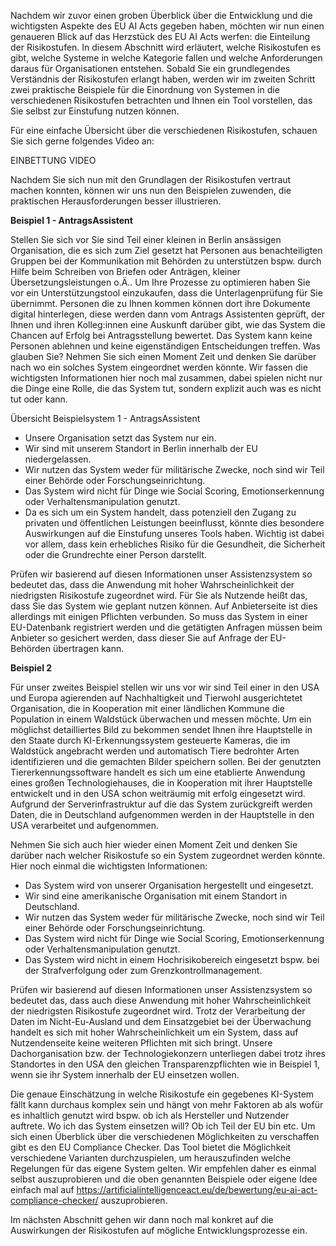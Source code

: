 

Nachdem wir zuvor einen groben Überblick über die Entwicklung und die wichtigsten Aspekte des EU AI Acts gegeben haben, möchten wir nun einen genaueren Blick auf das Herzstück des EU AI Acts werfen: die Einteilung der Risikostufen. In diesem Abschnitt wird erläutert, welche Risikostufen es gibt, welche Systeme in welche Kategorie fallen und welche Anforderungen daraus für Organisationen entstehen. Sobald Sie ein grundlegendes Verständnis der Risikostufen erlangt haben, werden wir im zweiten Schritt zwei praktische Beispiele für die Einordnung von Systemen in die verschiedenen Risikostufen betrachten und Ihnen ein Tool vorstellen, das Sie selbst zur Einstufung nutzen können.

Für eine einfache Übersicht über die verschiedenen Risikostufen, schauen Sie sich gerne folgendes Video an:

EINBETTUNG VIDEO


Nachdem Sie sich nun mit den Grundlagen der Risikostufen vertraut machen konnten, können wir uns nun den Beispielen zuwenden, die praktischen Herausforderungen besser illustrieren.

**Beispiel 1 - AntragsAssistent**

Stellen Sie sich vor Sie sind Teil einer kleinen in Berlin ansässigen Organisation, die es sich zum Ziel gesetzt hat Personen aus benachteiligten Gruppen bei der Kommunikation mit Behörden zu unterstützen bspw. durch Hilfe beim Schreiben von Briefen oder Anträgen, kleiner Übersetzungsleistungen o.Ä.. Um Ihre Prozesse zu optimieren haben Sie vor ein Unterstützungstool einzukaufen, dass die Unterlagenprüfung für Sie übernimmt. Personen die zu Ihnen kommen können dort ihre Dokumente digital hinterlegen, diese werden dann vom Antrags Assistenten geprüft, der Ihnen und ihren Kolleg:innen eine Auskunft darüber gibt, wie das System die Chancen auf Erfolg bei Antragsstellung bewertet. Das System kann keine Personen ablehnen und keine eigenständigen Entscheidungen treffen. Was glauben Sie? Nehmen Sie sich einen Moment Zeit und denken Sie darüber nach wo ein solches System eingeordnet werden könnte. Wir fassen die wichtigsten Informationen hier noch mal zusammen, dabei spielen nicht nur die Dinge eine Rolle, die das System tut, sondern explizit auch was es nicht tut oder kann.

Übersicht Beispielsystem 1 - AntragsAssistent

- Unsere Organisation setzt das System nur ein.
- Wir sind mit unserem Standort in Berlin innerhalb der EU niedergelassen.
- Wir nutzen das System weder für militärische Zwecke, noch sind wir Teil einer Behörde oder Forschungseinrichtung.
- Das System wird nicht für Dinge wie Social Scoring, Emotionserkennung oder Verhaltensmanipulation genutzt.
- Da es sich um ein System handelt, dass potenziell den Zugang zu privaten und öffentlichen Leistungen beeinflusst, könnte dies besondere Auswirkungen auf die Einstufung unseres Tools haben. Wichtig ist dabei vor allem, dass kein erhebliches Risiko für die Gesundheit, die Sicherheit oder die Grundrechte einer Person darstellt.

Prüfen wir basierend auf diesen Informationen unser Assistenzsystem so bedeutet das, dass die Anwendung mit hoher Wahrscheinlichkeit der niedrigsten Risikostufe zugeordnet wird. Für Sie als Nutzende heißt das, dass Sie das System wie geplant nutzen können. Auf Anbieterseite ist dies allerdings mit einigen Pflichten verbunden. So muss das System in einer EU-Datenbank registriert werden und die getätigten Anfragen müssen beim Anbieter so gesichert werden, dass dieser Sie auf Anfrage der EU-Behörden übertragen kann.


**Beispiel 2**

Für unser zweites Beispiel stellen wir uns vor wir sind Teil einer in den USA und Europa agierenden auf Nachhaltigkeit und Tierwohl ausgerichtetet Organisation, die in Kooperation mit einer ländlichen Kommune die Population in einem Waldstück überwachen und messen möchte. Um ein möglichst detailliertes Bild zu bekommen sendet Ihnen ihre Hauptstelle in den Staate durch KI-Erkennungssystem gesteuerte Kameras, die im Waldstück angebracht werden und automatisch Tiere bedrohter Arten identifizieren und die gemachten Bilder speichern sollen. Bei der genutzten Tiererkennungssoftware handelt es sich um eine etablierte Anwendung eines großen Technologiehauses, die in Kooperation mit ihrer Hauptstelle entwickelt und in den USA schon weiträumig mit erfolg eingesetzt wird. Aufgrund der Serverinfrastruktur auf die das System zurückgreift werden Daten, die in Deutschland aufgenommen werden in der Hauptstelle in den USA verarbeitet und aufgenommen.

Nehmen Sie sich auch hier wieder einen Moment Zeit und denken Sie darüber nach welcher Risikostufe so ein System zugeordnet werden könnte. Hier noch einmal die wichtigsten Informationen:

- Das System wird von unserer Organisation hergestellt und eingesetzt.
- Wir sind eine amerikanische Organisation mit einem Standort in Deutschland.
- Wir nutzen das System weder für militärische Zwecke, noch sind wir Teil einer Behörde oder Forschungseinrichtung.
- Das System wird nicht für Dinge wie Social Scoring, Emotionserkennung oder Verhaltensmanipulation genutzt.
- Das System wird nicht in einem Hochrisikobereich eingesetzt bspw. bei der Strafverfolgung oder zum Grenzkontrollmanagement.


Prüfen wir basierend auf diesen Informationen unser Assistenzsystem so bedeutet das, dass auch diese Anwendung mit hoher Wahrscheinlichkeit der niedrigsten Risikostufe zugeordnet wird. Trotz der Verarbeitung der Daten im Nicht-Eu-Ausland und dem Einsatzgebiet bei der Überwachung handelt es sich mit hoher Wahrscheinlichkeit um ein System, dass auf Nutzendenseite keine weiteren Pflichten mit sich bringt. Unsere Dachorganisation bzw. der Technologiekonzern unterliegen dabei trotz ihres Standortes in den USA den gleichen Transparenzpflichten wie in Beispiel 1, wenn sie ihr System innerhalb der EU einsetzen wollen.


Die genaue Einschätzung in welche Risikostufe ein gegebenes KI-System fällt kann durchaus komplex sein und hängt von mehr Faktoren ab als wofür es inhaltlich genutzt wird bspw. ob ich als Hersteller und Nutzender auftrete. Wo ich das System einsetzen will? Ob ich Teil der EU bin etc. Um sich einen Überblick über die verschiedenen Möglichkeiten zu verschaffen gibt es den EU Compliance Checker. Das Tool bietet die Möglichkeit verschiedene Varianten durchzuspielen, um herauszufinden welche Regelungen für das eigene System gelten. Wir empfehlen daher es einmal selbst auszuprobieren und die oben genannten Beispiele oder eigene Idee einfach mal auf https://artificialintelligenceact.eu/de/bewertung/eu-ai-act-compliance-checker/ auszuprobieren.

Im nächsten Abschnitt gehen wir dann noch mal konkret auf die Auswirkungen der Risikostufen auf mögliche Entwicklungsprozesse ein.

